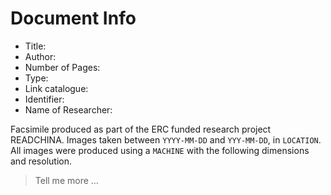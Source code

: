 # Document Info

-   Title:
-   Author:
-   Number of Pages:
-   Type:
-   Link catalogue:
-   Identifier:
-   Name of Researcher:

Facsimile produced as part of the ERC funded research project READCHINA. Images taken between `YYYY-MM-DD` and `YYY-MM-DD`, in `LOCATION`.
All images were produced using a `MACHINE` with the following dimensions and resolution.

> Tell me more ...
